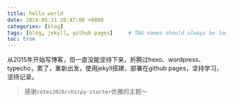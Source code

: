 ```yaml
---
title: hello world
date: 2024-05-21 20:47:00 +0800
categories: [blog]
tags: [blog, jekyll, github pages]     # TAG names should always be lowercase
toc: true
---
```


从2015年开始写博客，但一直没能坚持下来，折腾过hexo、wordpress、typecho，累了，重新出发，使用jekyll搭建，部署在github pages，坚持学习，坚持记录。

> 感谢`cotes2020/chirpy-starter`优雅的主题～